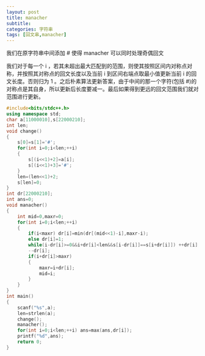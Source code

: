 ```yaml
---
layout: post
title: manacher
subtitle: 
categories: 字符串
tags: [回文串,manacher]
---
```


我们在原字符串中间添加 # 使得 manacher 可以同时处理奇偶回文

我们对于每一个 i ，若其未超出最大匹配到的范围，则使其按照区间内对称点对称，并按照其对称点的回文长度以及当前 i 到区间右端点取最小值更新当前 i 的回文长度。否则归为 1 。之后朴素算法更新答案，由于中间的那一个字符(包括 #)的对称点是其自身，所以更新后长度要减一。最后如果得到更远的回文范围我们就对范围进行更新。

```cpp
#include<bits/stdc++.h>
using namespace std;
char a[11000010],s[22000210]; 
int len;
void change()
{
	s[0]=s[1]='#';
	for(int i=0;i<len;++i)
	{
		s[(i<<1)+2]=a[i];
		s[(i<<1)+3]='#';
	}
	len=(len<<1)+2;
	s[len]=0;
}
int dr[22000210];
int ans=0;
void manacher()
{
	int mid=0,maxr=0;
	for(int i=0;i<len;++i)
	{
		if(i<maxr) dr[i]=min(dr[(mid<<1)-i],maxr-i);
		else dr[i]=1;
		while(i-dr[i]>=0&&i+dr[i]<len&&s[i-dr[i]]==s[i+dr[i]]) ++dr[i];
		--dr[i];
		if(i+dr[i]>maxr) 
		{
			maxr=i+dr[i];
			mid=i;
		}
	}
}
int main()
{
	scanf("%s",a);
	len=strlen(a);
	change();
	manacher();
	for(int i=0;i<len;++i) ans=max(ans,dr[i]);
	printf("%d",ans);
	return 0;
}

```
